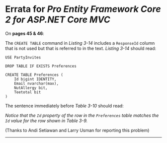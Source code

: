 # Errata for *Pro Entity Framework Core 2 for ASP.NET Core MVC*


On **pages 45 & 46**:

The `CREATE TABLE` command in *Listing 3-14* includes a `ResponseId` column that is not used but that is referred to in the text. *Listing 3-14* should read:

    USE PartyInvites

    DROP TABLE IF EXISTS Preferences

    CREATE TABLE Preferences (
        Id bigint IDENTITY,
        Email nvarchar(max),
        NutAllergy bit,
        Teetotal bit
    )

The sentence immediately before *Table 3-10* should read:

 *Notice that the `Id` property of the row in the `Preferences` table matches 
the `Id` value for the row shown in Table 3-9.*

(Thanks to Andi Setiawan and Larry Usman for reporting this problem)

***
